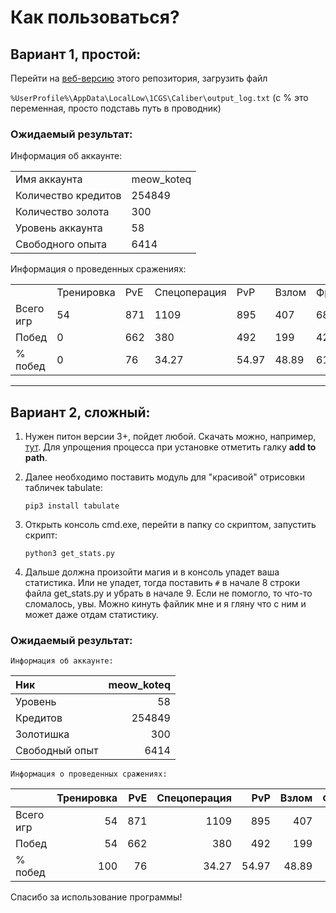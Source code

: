 # Как пользоваться?

## Вариант 1, простой:

Перейти на [веб-версию](https://user-is-absinthe.github.io/caliber_stats/) этого репозитория, загрузить файл 

`%UserProfile%\AppData\LocalLow\1CGS\Caliber\output_log.txt` (с % это переменная, просто подставь путь в проводник)

### Ожидаемый результат:

Информация об аккаунте:
<table id="account_info">
    <tbody>
        <tr>
            <td> Имя аккаунта </td>
            <td>meow_koteq</td>
        </tr>
        <tr>
            <td>Количество кредитов</td>
            <td> 254849 </td>
        </tr>
        <tr>
            <td> Количество золота </td>
            <td>300</td>
        </tr>
            <tr>
            <td>Уровень аккаунта</td>
            <td> 58 </td>
        </tr>
        <tr>
            <td> Свободного опыта </td>
            <td>6414</td>
        </tr>
    </tbody>
</table>

Информация о проведенных сражениях:
<table id="battle_info">
    <tbody>
        <tr>
            <td></td>
            <td>Тренировка</td>
            <td>PvE</td>
            <td>Спецоперация</td>
            <td>PvP</td>
            <td>Взлом</td>
            <td>Фронт</td>
        </tr>
        <tr>
            <td>Всего игр</td>
            <td>54</td>
            <td>871</td>
            <td>1109</td>
            <td>895</td>
            <td>407</td>
            <td>686</td>
        </tr>
        <tr>
            <td>Побед</td>
            <td>0</td>
            <td>662</td>
            <td>380</td>
            <td>492</td>
            <td>199</td>
            <td>421</td>
        </tr>
        <tr>
            <td>% побед</td>
            <td>0</td>
            <td>76</td>
            <td>34.27</td>
            <td>54.97</td>
            <td>48.89</td>
            <td>61.37</td>
        </tr>
    </tbody>
</table>

------------------------

## Вариант 2, сложный:


1. Нужен питон версии 3+, пойдет любой. Скачать можно, например,
   [тут](https://www.python.org/downloads/). Для упрощения процесса при
   установке отметить галку **add to path**.
   
2. Далее необходимо поставить модуль для "красивой" отрисовки табличек
   tabulate: 
   
   `pip3 install tabulate`
      
3. Открыть консоль cmd.exe, перейти в папку со скриптом, запустить
   скрипт:

    `python3 get_stats.py`

4. Дальше должна произойти магия и в консоль упадет ваша статистика. Или
   не упадет, тогда поставить `#` в начале 8 строки файла get_stats.py и
   убрать в начале 9. Если не помогло, то что-то сломалось, увы. Можно
   кинуть файлик мне и я гляну что с ним и может даже отдам статистику.
   
### Ожидаемый результат:

	Информация об аккаунте:
| Ник            |   meow_koteq  |
|:---------------|-------------:|
| Уровень        |           58 |
| Кредитов       |       254849 |
| Золотишка      |          300 |
| Свободный опыт |         6414 |

	Информация о проведенных сражениях:
|           |   Тренировка |   PvE |   Спецоперация |    PvP |   Взлом |   Фронт |
|:----------|-------------:|------:|---------------:|-------:|--------:|--------:|
| Всего игр |           54 |   871 |        1109    | 895    |  407    |  686    |
| Побед     |           54 |   662 |         380    | 492    |  199    |  421    |
| % побед   |          100 |    76 |          34.27 |  54.97 |   48.89 |   61.37 |

Спасибо за использование программы!

